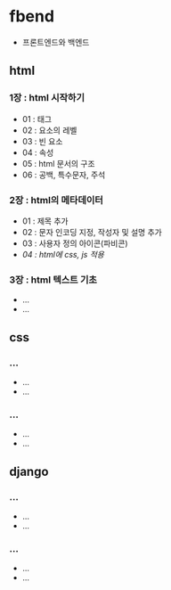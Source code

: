 # fbend
* 프론트엔드와 백엔드

## html
### 1장 : html 시작하기
* 01 : 태그
* 02 : 요소의 레벨
* 03 : 빈 요소
* 04 : 속성
* 05 : html 문서의 구조
* 06 : 공백, 특수문자, 주석
### 2장 : html의 메타데이터
* 01 : 제목 추가
* 02 : 문자 인코딩 지정, 작성자 및 설명 추가
* 03 : 사용자 정의 아이콘(파비콘)
* *04 : html에 css, js 적용*
### 3장 : html 텍스트 기초
* ...
* ...

## css
### ...
* ...
* ...
### ...
* ...
* ...

## django
### ...
* ...
* ...
### ...
* ...
* ...
